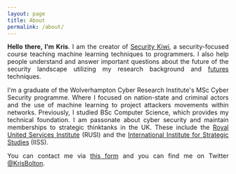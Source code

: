 ```yaml
---
layout: page
title: About
permalink: /about/
---
```


<style>p { text-align: justify; }</style>

**Hello there, I'm Kris**. I am the creator of <a href="https://security.kiwi" target="_blank">Security Kiwi</a>, a security-focused course teaching machine learning techniques to programmers. I also help people understand and answer important questions about the future of the security landscape utilizing my research background and [futures](/futures) techniques.

I'm a graduate of the Wolverhampton Cyber Research Institute's MSc Cyber Security programme. Where I focused on nation-state and criminal actors and the use of machine learning to project attackers movements within networks. Previously, I studied BSc Computer Science, which provides my technical foundation. I am passonate about cyber security and maintain memberships to strategic thinktanks in the UK. These include the <a href="https://rusi.org" target="_blank">Royal United Services Institute</a> (RUSI) and the <a href="https://www.iiss.org" target="_blank">International Institute for Strategic Studies</a> (IISS).

You can contact me via <a href="/contact">this form</a> and you can find me on Twitter <a href="https://twitter.com/krisbolton" target="_blank">@KrisBolton</a>.